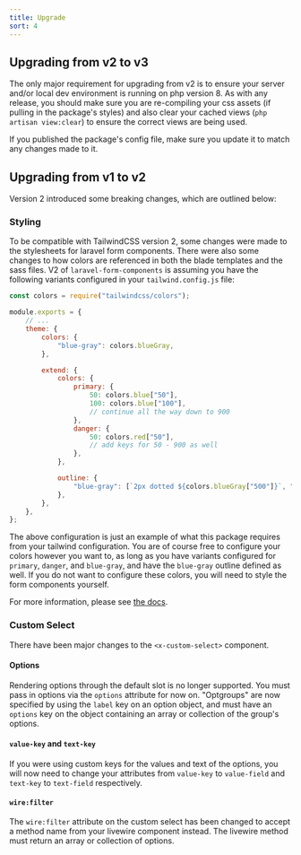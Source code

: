 ```yaml
---
title: Upgrade
sort: 4
---
```


## Upgrading from v2 to v3

The only major requirement for upgrading from v2 is to ensure your server and/or local dev environment is running on php version 8. As with any release,
you should make sure you are re-compiling your css assets (if pulling in the package's styles) and also clear your cached views (`php artisan view:clear`)
to ensure the correct views are being used.

If you published the package's config file, make sure you update it to match any changes made to it.

## Upgrading from v1 to v2

Version 2 introduced some breaking changes, which are outlined below:

### Styling

To be compatible with TailwindCSS version 2, some changes were made to the stylesheets for laravel form components. There
were also some changes to how colors are referenced in both the blade templates and the sass files. V2 of `laravel-form-components`
is assuming you have the following variants configured in your `tailwind.config.js` file:

```js
const colors = require("tailwindcss/colors");

module.exports = {
    // ...
    theme: {
        colors: {
            "blue-gray": colors.blueGray,
        },

        extend: {
            colors: {
                primary: {
                    50: colors.blue["50"],
                    100: colors.blue["100"],
                    // continue all the way down to 900
                },
                danger: {
                    50: colors.red["50"],
                    // add keys for 50 - 900 as well
                },
            },

            outline: {
                "blue-gray": [`2px dotted ${colors.blueGray["500"]}`, "2px"],
            },
        },
    },
};
```

The above configuration is just an example of what this package requires from your tailwind configuration. You are of course free to configure
your colors however you want to, as long as you have variants configured for `primary`, `danger`, and `blue-gray`, and have the `blue-gray` outline
defined as well. If you do not want to configure these colors, you will need to style the form components yourself.

For more information, please see [the docs](https://tailwindcss.com/docs/customizing-colors).

### Custom Select

There have been major changes to the `<x-custom-select>` component.

#### Options

Rendering options through the default slot is no longer supported. You must pass in options via the `options` attribute for now on. "Optgroups" are now
specified by using the `label` key on an option object, and must have an `options` key on the object containing an array or collection of the group's options.

#### `value-key` and `text-key`

If you were using custom keys for the values and text of the options, you will now need to change your attributes from `value-key` to `value-field` and
`text-key` to `text-field` respectively.

#### `wire:filter`

The `wire:filter` attribute on the custom select has been changed to accept a method name from your livewire component instead. The livewire method
must return an array or collection of options.
